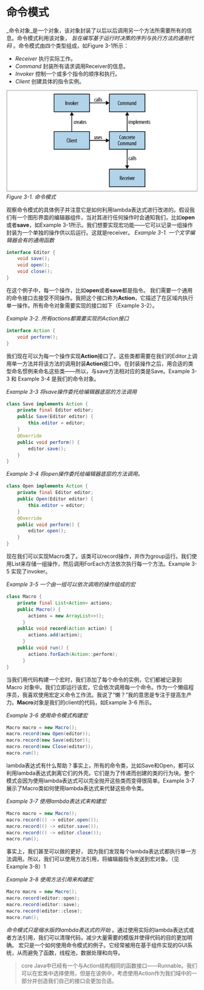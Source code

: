 # 命令模式

_命令对象_是一个对象，该对象封装了以后以后调用另一个方法所需要所有的信息。命令模式利用该对象， _旨在编写基于运行时决策的序列与执行方法的通用代码_ 。命令模式由四个类型组成，如Figure 3-1所示：
* _Receiver_
执行实际工作。
* _Command_
封装所有请求调用Receiver的信息。
* _Invoker_
控制一个或多个指令的顺序和执行。
* _Client_
创建具体的指令实例。

![PNG](1.png)
_Figure 3-1. 命令模式_

观察命令模式的具体例子并注意它是如何利用lambda表达式进行改进的。假设我们有一个图形界面的编辑器组件，当对其进行任何操作时会通知我们，比如**open**或者**save**，如Example 3-1所示。我们想要实现宏功能——它可以记录一组操作封装为一个单独的操作供以后运行。这就是receiver。
_Example 3-1. 一个文字编辑器会有的通用函数_
```java
interface Editor {
	void save();
	void open();
	void close();
}
```

在这个例子中，每一个操作，比如**open**或者**save**都是指令。 我们需要一个通用的命令接口去接受不同操作。我把这个接口称为**Action**，它描述了在区域内执行单一操作。所有命令对象需要实现的接口如下（Example 3-2）。

_Example 3-2.  所有actions都需要实现的Action接口_
```java
interface Action {
    void perform();
}
```

我们现在可以为每一个操作实现**Action**接口了。这些类都需要在我们的Editor上调用单一方法并将该方法的调用封装**Action**接口中。在封装操作之后，用合适的类型命名惯例来命名这些类——所以，与save方法相对应的类是Save。Example 3-3 和 Example 3-4 是我们的命令对象。

_Example 3-3 将save操作委托给编辑器底层的方法调用_
```java
class Save implements Action {
    private final Editor editor;
    public Save(Editor editor) {
        this.editor = editor;
    }
    @Override
    public void perform() {
        editor.save();
    }
}
```

_Example 3-4 将open操作委托给编辑器底层的方法调用。_
```java
class Open implements Action {
    private final Editor editor;
    public Open(Editor editor) {
        this.editor = editor;
    }
    @Override
    public void perform() {
        editor.open();
    }
}
```

现在我们可以实现Macro类了。该类可以record操作，并作为group运行。我们使用List来存储一组操作，然后调用ForEach方法依次执行每一个方法。Example 3-5 实现了invoker。

_Example 3-5 一个由一组可以依次调用的操作组成的宏_
```java
class Macro {
    private final List<Action> actions;
    public Macro() {
        actions = new ArrayList<>();
	  }
    public void record(Action action) {
        actions.add(action);
	  }
    public void run() {
        actions.forEach(Action::perform);
	  }
}
```

当我们用代码构建一个宏时，我们添加了每个命令的实例，它们都被记录到 Macro 对象中。我们立即运行该宏，它会依次调用每一个命令。作为一个懒癌程序员，我喜欢使用宏定义命令工作流。我说了“懒？”我的意思是专注于提高生产力。**Macro**对象是我们的client的代码，如Example 3-6 所示。

_Example 3-6 使用命令模式构建宏_
```java
Macro macro = new Macro();
macro.record(new Open(editor));
macro.record(new Save(editor));
macro.record(new Close(editor));
macro.run();
```

lambda表达式有什么帮助？事实上，所有的命令类，比如Save和Open，都可以利用lambda表达式剥离它们的外壳。它们是为了传递而创建的类的行为块。整个模式会因为使用lambda表达式可以完全抛开这些类而变得很简单。Example 3-7 展示了Macro类如何使用lambda表达式来代替这些命令类。

_Example 3-7 使用lambda表达式来构建宏_
```java
Macro macro = new Macro();
macro.record(() -> editor.open());
macro.record(() -> editor.save());
macro.record(() -> editor.close());
macro.run();
```

事实上，我们甚至可以做的更好，  因为我们发现每个lambda表达式都执行单一方法调用。所以，我们可以使用方法引用，将编辑器指令发送到宏对象。（见Example 3-8）1

_Example 3-8 使用方法引用来构建宏_
```java
Macro macro = new Macro();
macro.record(editor::open);
macro.record(editor::save);
macro.record(editor::close);
macro.run();
```

_命令模式只是缩水版的lambda表达式的开始_ 。通过使用实际的lambda表达式或者方法引用，我们可以清理代码，减少大量需要的模版并使得代码的目的更加明确。
宏只是一个如何使用命令模式的例子。它经常被用在基于组件实现的GUI系统，从而避免了函数，线程池，数据处理和向导。
> core Java中已经有一个与Action结构相同的函数接口——Runnable。我们可以在宏类中选择使用，但是在该例中，考虑使用Action作为我们域中的一部分并创造我们自己的接口会更加合适。  
